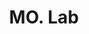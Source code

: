 ---
title: "MO. Lab"
description: "MO. Lab"
layout: shop
keywords:
  - 美食競賽
  - 台灣美食
  - 美食精選
datePublished: "2025-06-30"
dateModified: "2025-07-02"
city: "台南市"
district: "北區"
address: "台南市北區崇安街30號"
phone: ""
geo: "23.0001505084149, 120.20624616196787"
google_map: "https://maps.app.goo.gl/RhN1wATgAxmJVW2y9"
footinder: "https://footinder.com.tw/%e5%8f%b0%e5%8d%97%e5%b8%82%e5%8c%97%e5%8d%80/2260/"
official: ""
award:
  - name: "500盤"
    year: "2024"
    entries:
      - dishes:
          - "手作Tortellini"

---